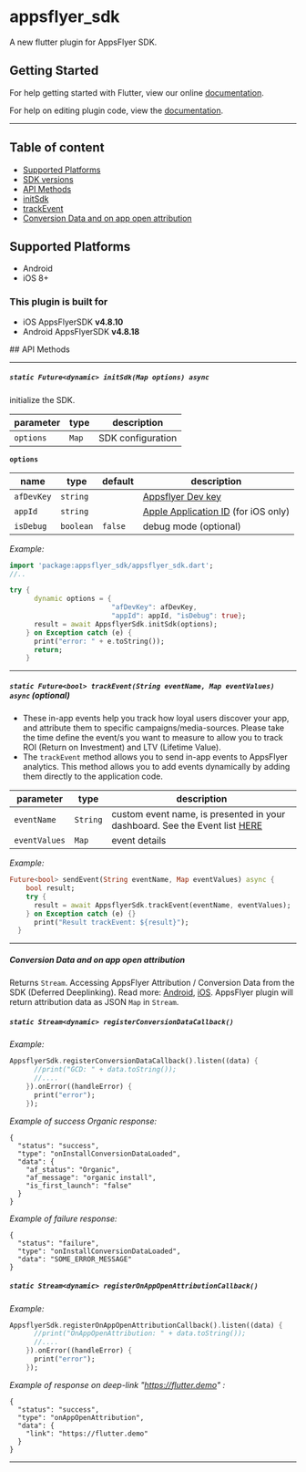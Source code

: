 # appsflyer_sdk

A new flutter plugin for AppsFlyer SDK.

## Getting Started

For help getting started with Flutter, view our online
[documentation](https://flutter.io/).

For help on editing plugin code, view the [documentation](https://flutter.io/developing-packages/#edit-plugin-package).


----------

## Table of content

- [Supported Platforms](#supported-platforms)
- [SDK versions](#plugin-build-for)
- [API Methods](#api-methods) 
 - [initSdk](#initSdk) 
 - [trackEvent](#trackEvent) 
 - [Conversion Data and on app open attribution](#registerConversionDataCallback)


## <a id="supported-platforms"> Supported Platforms

- Android
- iOS 8+



### <a id="plugin-build-for"> This plugin is built for

- iOS AppsFlyerSDK **v4.8.10**
- Android AppsFlyerSDK **v4.8.18**


   


##<a id="api-methods"> API Methods


---

##### <a id="initSdk"> **`static Future<dynamic> initSdk(Map options) async`**

initialize the SDK.

| parameter   | type                        | description  |
| ----------- |-----------------------------|--------------|
| `options`   | `Map`                    |   SDK configuration           |


**`options`**

| name       | type    | default | description            |
| -----------|---------|---------|------------------------|
| `afDevKey`   |`string` |         |   [Appsflyer Dev key](https://support.appsflyer.com/hc/en-us/articles/207032126-AppsFlyer-SDK-Integration-Android)    |
| `appId`    |`string` |        | [Apple Application ID](https://support.appsflyer.com/hc/en-us/articles/207032066-AppsFlyer-SDK-Integration-iOS) (for iOS only) |
| `isDebug`  |`boolean`| `false` | debug mode (optional)|


*Example:*

```dart
import 'package:appsflyer_sdk/appsflyer_sdk.dart';
//..

try {
      dynamic options = {
                         "afDevKey": afDevKey,
                         "appId": appId, "isDebug": true};
      result = await AppsflyerSdk.initSdk(options);
    } on Exception catch (e) {
      print("error: " + e.toString());
      return;
    }

```


---

##### <a id="trackEvent"> **`static Future<bool> trackEvent(String eventName, Map eventValues) async`** (optional)


- These in-app events help you track how loyal users discover your app, and attribute them to specific 
campaigns/media-sources. Please take the time define the event/s you want to measure to allow you 
to track ROI (Return on Investment) and LTV (Lifetime Value).
- The `trackEvent` method allows you to send in-app events to AppsFlyer analytics. This method allows you to add events dynamically by adding them directly to the application code.


| parameter   | type                        | description |
| ----------- |-----------------------------|--------------|
| `eventName` | `String`                    | custom event name, is presented in your dashboard.  See the Event list [HERE](https://github.com/AppsFlyerSDK/cordova-plugin-appsflyer-sdk/blob/master/src/ios/AppsFlyerTracker.h)  |
| `eventValues` | `Map`                    | event details |

*Example:*

```dart
Future<bool> sendEvent(String eventName, Map eventValues) async {
    bool result;
    try {
      result = await AppsflyerSdk.trackEvent(eventName, eventValues);
    } on Exception catch (e) {}
      print("Result trackEvent: ${result}");
  }
```
---

##### <a id="registerConversionDataCallback"> **Conversion Data and on app open attribution**

Returns `Stream`. Accessing AppsFlyer Attribution / Conversion Data from the SDK (Deferred Deeplinking). Read more: [Android](http://support.appsflyer.com/entries/69796693-Accessing-AppsFlyer-Attribution-Conversion-Data-from-the-SDK-Deferred-Deep-linking-), [iOS](http://support.appsflyer.com/entries/22904293-Testing-AppsFlyer-iOS-SDK-Integration-Before-Submitting-to-the-App-Store-). AppsFlyer plugin will return attribution data as JSON `Map` in `Stream`. 

#####  **`static Stream<dynamic> registerConversionDataCallback()`**

*Example:*

```dart
AppsflyerSdk.registerConversionDataCallback().listen((data) {
      //print("GCD: " + data.toString());
      //....
    }).onError((handleError) {
      print("error");
    });
```

*Example of success Organic response:*

```
{
  "status": "success",
  "type": "onInstallConversionDataLoaded",
  "data": {
    "af_status": "Organic",
    "af_message": "organic install",
    "is_first_launch": "false"
  }
}
```

*Example of failure response:*

```
{
  "status": "failure",
  "type": "onInstallConversionDataLoaded",
  "data": "SOME_ERROR_MESSAGE"
}
```


#####  **`static Stream<dynamic> registerOnAppOpenAttributionCallback()`**

*Example:*

```dart
AppsflyerSdk.registerOnAppOpenAttributionCallback().listen((data) {
      //print("OnAppOpenAttribution: " + data.toString());
      //....
    }).onError((handleError) {
      print("error");
    });
```

*Example of response on deep-link "https://flutter.demo" :*

```
{
  "status": "success",
  "type": "onAppOpenAttribution",
  "data": {
    "link": "https://flutter.demo"
  }
}
```
---
